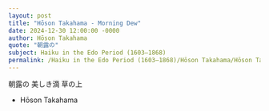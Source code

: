 ```yaml
---
layout: post
title: "Hōson Takahama - Morning Dew"
date: 2024-12-30 12:00:00 -0000
author: Hōson Takahama
quote: "朝露の"
subject: Haiku in the Edo Period (1603–1868)
permalink: /Haiku in the Edo Period (1603–1868)/Hōson Takahama/Hōson Takahama - Morning Dew
---
```


朝露の
美しき滴
草の上



- Hōson Takahama

